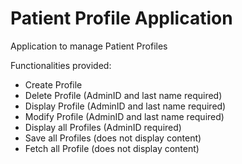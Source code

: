 # Patient Profile Application
Application to manage Patient Profiles

Functionalities provided:
- Create Profile
- Delete Profile        (AdminID and last name required)
- Display Profile       (AdminID and last name required)
- Modify Profile        (AdminID and last name required)
- Display all Profiles  (AdminID required)
- Save all Profiles     (does not display content)
- Fetch all Profile     (does not display content)

